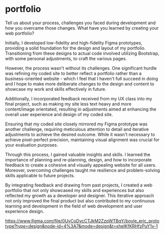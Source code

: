 # portfolio

Tell us about your process, challenges you faced during development and how you overcame those changes. What have you learned by creating your web portfolio?

Initially, I developed low-fidelity and high-fidelity Figma prototypes, providing a solid foundation for the design and layout of my portfolio. Transitioning from these designs to actual code involved utilizing Bootstrap, with some personal adjustments, to craft the various pages.

However, the process wasn't without its challenges. One significant hurdle was refining my coded site to better reflect a portfolio rather than a business-oriented website - which I feel that I haven't full succeed in doing and I hope to make more deliberate changes to the design and content to showcase my work and skills effectively in future.

Additionally, I incorporated feedback received from my UX class into my final project, such as making my site less text heavy and more content/image orientated, resulting in adjustments aimed at enhancing the overall user experience and design of my coded site.

Ensuring that my coded site closely mirrored my Figma prototype was another challenge, requiring meticulous attention to detail and iterative adjustments to achieve the desired outcome. While it wasn't necessary to achieve pixel-perfect precision, maintaining visual alignment was crucial for your evaluation purposes.

Through this process, I gained valuable insights and skills. I learned the importance of planning and re-planning, design, and how to incorporate feedback to create a cohesive and visually appealing website for all users. Moreover, overcoming challenges taught me resilience and problem-solving skills applicable to future projects.

By integrating feedback and drawing from past projects, I created a web portfolio that not only showcased my skills and experiences but also reflected my growth as a developer and designer. This iterative approach not only improved the final product but also contributed to my continuous learning and development in the field of web development and user experience design.

https://www.figma.com/file/0UvCoDvcCTJkM2ZzqWTBqY/boyle_eric_prototype?type=design&node-id=4%3A7&mode=design&t=xhelKfKRHfzPuY1v-1
